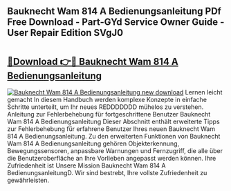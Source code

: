 ## Bauknecht Wam 814 A Bedienungsanleitung PDf Free Download - Part-GYd Service Owner Guide - User Repair Edition SVgJ0

# <h2><a href="http://df1c4hd.blite.top/?on=Bauknecht+Wam+814+A+Bedienungsanleitung">🔗Download 👉🔴 Bauknecht Wam 814 A Bedienungsanleitung</a></h2>

[![Bauknecht Wam 814 A Bedienungsanleitung new download](https://i.imgur.com/lujVjoI.png)](http://df1c4hd.blite.top/?on=Bauknecht+Wam+814+A+Bedienungsanleitung)
Lernen leicht gemacht In diesem Handbuch werden komplexe Konzepte in einfache Schritte unterteilt, um Ihr neues REDDDDDDD mühelos zu verstehen. Anleitung zur Fehlerbehebung für fortgeschrittene Benutzer Bauknecht Wam 814 A Bedienungsanleitung Dieser Abschnitt enthält erweiterte Tipps zur Fehlerbehebung für erfahrene Benutzer Ihres neuen Bauknecht Wam 814 A Bedienungsanleitung. Zu den erweiterten Funktionen von Bauknecht Wam 814 A Bedienungsanleitung gehören Objekterkennung, Bewegungssensoren, anpassbare Warnungen und Fernzugriff, die alle über die Benutzeroberfläche an Ihre Vorlieben angepasst werden können. Ihre Zufriedenheit ist Unsere Mission Bauknecht Wam 814 A BedienungsanleitungD. Wir sind bestrebt, Ihre vollste Zufriedenheit zu gewährleisten.
